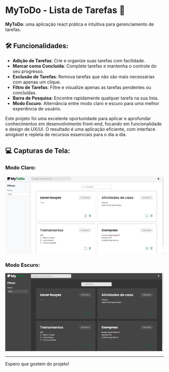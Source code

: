 # MyToDo - Lista de Tarefas 📝

**MyToDo**: uma aplicação react prática e intuitiva para gerenciamento de tarefas.

## 🛠️ Funcionalidades:

- **Adição de Tarefas**: Crie e organize suas tarefas com facilidade.
- **Marcar como Concluída**: Complete tarefas e mantenha o controle do seu progresso.
- **Exclusão de Tarefas**: Remova tarefas que não são mais necessárias com apenas um clique.
- **Filtro de Tarefas**: Filtre e visualize apenas as tarefas pendentes ou concluídas.
- **Barra de Pesquisa**: Encontre rapidamente qualquer tarefa na sua lista.
- **Modo Escuro**: Alternância entre modo claro e escuro para uma melhor experiência de usuário.

Este projeto foi uma excelente oportunidade para aplicar e aprofundar conhecimentos em desenvolvimento front-end, focando em funcionalidade e design de UX/UI. O resultado é uma aplicação eficiente, com interface amigável e repleta de recursos essenciais para o dia a dia.

## 💻 Capturas de Tela:

### Modo Claro:
![Modo Claro](./src/assets/images/light_mode.png)

### Modo Escuro:
![Modo Escuro](./src/assets/images/dark_mode.png)

---

Espero que gostem do projeto!
